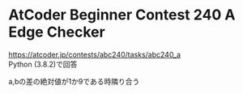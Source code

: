 # AtCoder Beginner Contest 240 A Edge Checker  
https://atcoder.jp/contests/abc240/tasks/abc240_a  
Python (3.8.2)で回答  

a,bの差の絶対値が1か9である時隣り合う

